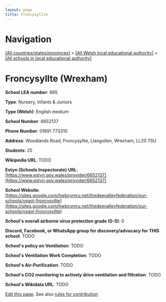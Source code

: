 ```yaml
---
layout: page
title: Froncysyllte
---
```

# Navigation

[[All countries/states/provinces]](../../..) > [[All Welsh local educational authority]](../..) > [[All schools in local educational authority]](..)

# Froncysyllte (Wrexham)

**School LEA number**: 665

**Type**: Nursery, Infants & Juniors

**Type (Welsh)**: English medium

**School Number**: 6652137

**Phone Number**: 01691 773310

**Address**: Woodlands Road, Froncysyllte, Llangollen, Wrexham, LL20 7SU

**Students**: 25

**Wikipedia URL**: TODO

**Estyn (Schools Inspectorate) URL**: [https://www.estyn.gov.wales/provider/6652137](https://www.estyn.gov.wales/provider/6652137)

**School Website**: [https://sites.google.com/hwbcymru.net/thedeevalleyfederation/our-schools/ysgol-froncysyllte](https://sites.google.com/hwbcymru.net/thedeevalleyfederation/our-schools/ysgol-froncysyllte)

**School's overall airborne virus protection grade (0-5)**: 0

**Discord, Facebook, or WhatsApp group for discovery/advocacy for THIS school**: TODO

**School's policy on Ventilation**: TODO

**School's Ventilation Work Completion**: TODO

**School's Air-Purification**: TODO

**School's CO2 monitoring to actively drive ventilation and filtration**: TODO

**School's Wikidata URL**: TODO




[Edit this page](https://github.com/VentilationProject/Wales/edit/prif/./Wrexham/Froncysyllte.md). See also [rules for contribution](../../../contribution-rules/)